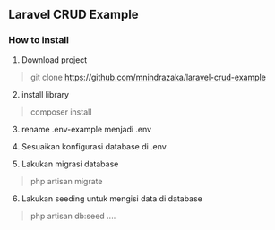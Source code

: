 ## Laravel CRUD Example

### How to install
1. Download project
> git clone https://github.com/mnindrazaka/laravel-crud-example

2. install library
> composer install

3. rename .env-example menjadi .env

4. Sesuaikan konfigurasi database di .env

5. Lakukan migrasi database
> php artisan migrate

6. Lakukan seeding untuk mengisi data di database
> php artisan db:seed
....
